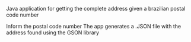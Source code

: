 Java application for getting the complete address given a brazilian postal code number

Inform the postal code number
The app generates a .JSON file with the address found using the GSON library
